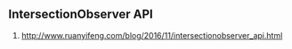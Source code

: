 ## IntersectionObserver API

1. http://www.ruanyifeng.com/blog/2016/11/intersectionobserver_api.html
<!-- 3. https://zhuanlan.zhihu.com/p/44215741 -->
<!-- 4. https://developer.mozilla.org/zh-CN/docs/Web/API/IntersectionObserver#%E5%B1%9E%E6%80%A7 -->
<!-- 5. https://zhuanlan.zhihu.com/p/88767748 -->

